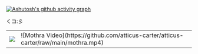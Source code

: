 [![Ashutosh's github activity graph](https://github-readme-activity-graph.vercel.app/graph?username=atticus-carter&bg_color=ffffff&color=000000&line=e000d1&point=399711&area=true&hide_border=true)](https://github.com/ashutosh00710/github-readme-activity-graph)

くコ:彡 

<table>
  <tr>
    <td>
      <a href="https://spotify-github-profile.kittinanx.com/api/view?uid=qhnv0arqiee2mmzf9vwph9z79&redirect=true">
        <img src="https://spotify-github-profile.kittinanx.com/api/view?uid=qhnv0arqiee2mmzf9vwph9z79&cover_image=true&theme=default&show_offline=true&background_color=ffffff&interchange=true&bar_color=fb00ff&bar_color_cover=false" />
      </a>
    </td>
    <td>
![Mothra Video](https://github.com/atticus-carter/atticus-carter/raw/main/mothra.mp4)    </td>
  </tr>
</table>
